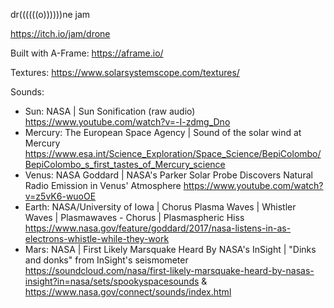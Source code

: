 dr((((((o))))))ne jam

https://itch.io/jam/drone

Built with A-Frame: https://aframe.io/

Textures: https://www.solarsystemscope.com/textures/

Sounds:
* Sun: NASA | Sun Sonification (raw audio) https://www.youtube.com/watch?v=-I-zdmg_Dno
* Mercury: The European Space Agency | Sound of the solar wind at Mercury https://www.esa.int/Science_Exploration/Space_Science/BepiColombo/BepiColombo_s_first_tastes_of_Mercury_science
* Venus: NASA Goddard | NASA's Parker Solar Probe Discovers Natural Radio Emission in Venus' Atmosphere https://www.youtube.com/watch?v=z5vK6-wuoOE
* Earth: NASA/University of Iowa | Chorus Plasma Waves | Whistler Waves | Plasmawaves - Chorus | Plasmaspheric Hiss https://www.nasa.gov/feature/goddard/2017/nasa-listens-in-as-electrons-whistle-while-they-work
* Mars: NASA | First Likely Marsquake Heard By NASA's InSight | "Dinks and donks" from InSight's seismometer https://soundcloud.com/nasa/first-likely-marsquake-heard-by-nasas-insight?in=nasa/sets/spookyspacesounds & https://www.nasa.gov/connect/sounds/index.html

